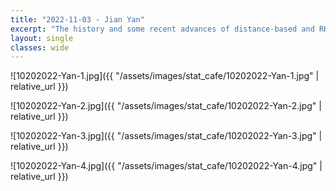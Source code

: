 ```yaml
---
title: "2022-11-03 - Jian Yan"
excerpt: "The history and some recent advances of distance-based and RKHS-based two-sample tests and some other tests"
layout: single
classes: wide
---
```


![10202022-Yan-1.jpg]({{ "/assets/images/stat_cafe/10202022-Yan-1.jpg" | relative_url }})

![10202022-Yan-2.jpg]({{ "/assets/images/stat_cafe/10202022-Yan-2.jpg" | relative_url }})

![10202022-Yan-3.jpg]({{ "/assets/images/stat_cafe/10202022-Yan-3.jpg" | relative_url }})

![10202022-Yan-4.jpg]({{ "/assets/images/stat_cafe/10202022-Yan-4.jpg" | relative_url }})

